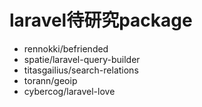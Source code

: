 # laravel待研究package

- rennokki/befriended
- spatie/laravel-query-builder
- titasgailius/search-relations
- torann/geoip
- cybercog/laravel-love